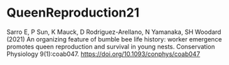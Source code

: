 # QueenReproduction21
Sarro E, P Sun, K Mauck, D Rodriguez-Arellano, N Yamanaka, SH Woodard (2021) An organizing feature of bumble bee life history: worker emergence promotes queen reproduction and survival in young nests. Conservation Physiology 9(1):coab047. https://doi.org/10.1093/conphys/coab047

